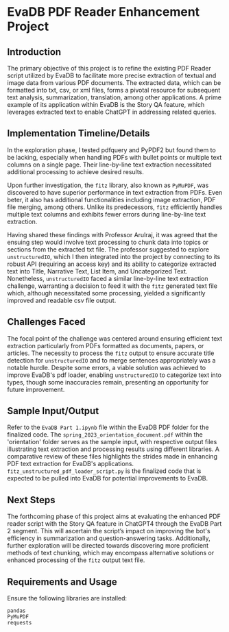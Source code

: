 # EvaDB PDF Reader Enhancement Project

## Introduction

The primary objective of this project is to refine the existing PDF Reader script utilized by EvaDB to facilitate more precise extraction of textual and image data from various PDF documents. The extracted data, which can be formatted into txt, csv, or xml files, forms a pivotal resource for subsequent text analysis, summarization, translation, among other applications. A prime example of its application within EvaDB is the Story QA feature, which leverages extracted text to enable ChatGPT in addressing related queries.

## Implementation Timeline/Details

In the exploration phase, I tested pdfquery and PyPDF2 but found them to be lacking, especially when handling PDFs with bullet points or multiple text columns on a single page. Their line-by-line text extraction necessitated additional processing to achieve desired results.

Upon further investigation, the `fitz` library, also known as `PyMuPDF`, was discovered to have superior performance in text extraction from PDFs. Even beter, it also has additional functionalities including image extraction, PDF file merging, among others. Unlike its predecessors, `fitz` efficiently handles multiple text columns and exhibits fewer errors during line-by-line text extraction.

Having shared these findings with Professor Arulraj, it was agreed that the ensuing step would involve text processing to chunk data into topics or sections from the extracted txt file. The professor suggested to explore `unstructuredIO`, which I then integrated into the project by connecting to its robust API (requiring an access key) and its ability to categorize extracted text into Title, Narrative Text, List Item, and Uncategorized Text. Nonetheless, `unstructuredIO` faced a similar line-by-line text extraction challenge, warranting a decision to feed it with the `fitz` generated text file which, although necessitated some processing, yielded a significantly improved and readable csv file output.

## Challenges Faced

The focal point of the challenge was centered around ensuring efficient text extraction particularly from PDFs formatted as documents, papers, or articles. The necessity to process the `fitz` output to ensure accurate title detection for `unstructuredIO` and to merge sentences appropriately was a notable hurdle. Despite some errors, a viable solution was achieved to improve EvaDB's pdf loader, enabling `unstructuredIO` to categorize text into types, though some inaccuracies remain, presenting an opportunity for future improvement.

## Sample Input/Output

Refer to the `EvaDB Part 1.ipynb` file within the EvaDB PDF folder for the finalized code. The `spring_2023_orientation_document.pdf` within the 'orientation' folder serves as the sample input, with respective output files illustrating text extraction and processing results using different libraries. A comparative review of these files highlights the strides made in enhancing PDF text extraction for EvaDB's applications. `fitz_unstructured_pdf_loader_script.py` is the finalized code that is expected to be pulled into EvaDB for potential improvements to EvaDB.

## Next Steps

The forthcoming phase of this project aims at evaluating the enhanced PDF reader script with the Story QA feature in ChatGPT4 through the EvaDB Part 2 segment. This will ascertain the script’s impact on improving the bot's efficiency in summarization and question-answering tasks. Additionally, further exploration will be directed towards discovering more proficient methods of text chunking, which may encompass alternative solutions or enhanced processing of the `fitz` output text file.

## Requirements and Usage

Ensure the following libraries are installed:

```plaintext
pandas
PyMuPDF
requests

